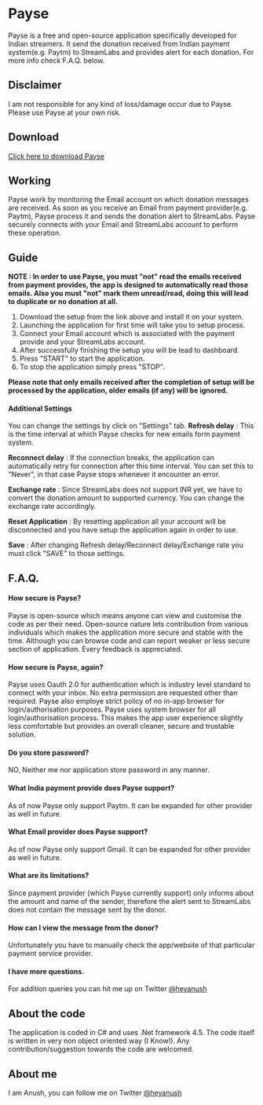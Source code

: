 # Payse

Payse is a free and open-source application specifically developed for Indian streamers. It send the donation received from Indian payment system(e.g. Paytm) to StreamLabs and provides alert for each donation.
For more info check F.A.Q. below.


## Disclaimer
I am not responsible for any kind of loss/damage occur due to Payse. Please use Payse at your own risk.


## Download

[Click here to download Payse](https://github.com/heyanush/Payse/releases/download/v1.0(beta)/PayseSetup.exe)


## Working

Payse work by monitoring the Email account on which donation messages are received. As soon as you receive an Email from payment provider(e.g. Paytm), Payse process it and sends the donation alert to StreamLabs. Payse securely connects with your Email and StreamLabs account to perform these operation.


## Guide

**NOTE : In order to use Payse, you must "not" read the emails received from payment provides, the app is designed to automatically read those emails. Also you must "not" mark them unread/read, doing this will lead to duplicate or no donation at all.**

1. Download the setup from the link above and install it on your system.
2. Launching the application for first time will take you to setup process.
3. Connect your Email account which is associated with the payment provide and your StreamLabs account.
4. After successfully finishing the setup you will be lead to dashboard.
5. Press "START" to start the application.
6. To stop the application simply press "STOP".

**Please note that only emails received after the completion of setup will be processed by the application, older emails (if any) will be ignored.**

#### Additional Settings
You can change the settings by click on "Settings" tab.
**Refresh delay** : This is the time interval at which Payse checks for new emails form payment system.

**Reconnect delay** : If the connection breaks, the application can automatically retry for connection after this time interval. You can set this to "Never", in that case Payse stops whenever it encounter an error.

**Exchange rate** : Since StreamLabs does not support INR yet, we have to convert the donation amount to supported currency. You can change the exchange rate accordingly.

**Reset Application** : By resetting application all your account will be disconnected and you have setup the application again in order to use.

**Save** : After changing Refresh delay/Reconnect delay/Exchange rate you must click "SAVE" to those settings.


## F.A.Q.

#### How secure is Payse?
Payse is open-source which means anyone can view and customise the code as per their need. Open-source nature lets contribution from various individuals which makes the application more secure and stable with the time. Although you can browse code and can report weaker or less secure section of application. Every feedback is appreciated.

#### How secure is Payse, again?
Payse uses Oauth 2.0 for authentication which is industry level standard to connect with your inbox. No extra permission are requested other than required.
Payse also employe strict policy of no in-app browser for login/authorisation purposes. Payse uses system browser for all login/authorisation process. This makes the app user experience slightly less comfortable but provides an overall cleaner, secure and trustable solution.

#### Do you store password?
NO, Neither me nor application store password in any manner.

#### What India payment provide does Payse support?
As of now Payse only support Paytm. It can be expanded for other provider as well in future.

#### What Email provider does Payse support?
As of now Payse only support Gmail. It can be expanded for other provider as well in future.

#### What are its limitations?
Since payment provider (which Payse currently support) only informs about the amount and name of the sender, therefore the alert sent to StreamLabs does not contain the message sent by the donor.

#### How can I view the message from the donor?
Unfortunately you have to manually check the app/website of that particular payment service provider.

#### I have more questions.
For addition queries you can hit me up on Twitter [@heyanush](https://twitter.com/heyanush)


## About the code
The application is coded in C# and uses .Net framework 4.5. The code itself is written in very non object oriented way (I Know!). Any contribution/suggestion towards the code are welcomed.


## About me
I am Anush, you can follow me on Twitter [@heyanush](https://twitter.com/heyanush)
